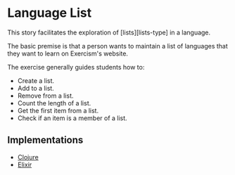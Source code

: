 # Language List

This story facilitates the exploration of [lists][lists-type] in a language.

The basic premise is that a person wants to maintain a list of languages that they want to learn on Exercism's website.

The exercise generally guides students how to:

- Create a list.
- Add to a list.
- Remove from a list.
- Count the length of a list.
- Get the first item from a list.
- Check if an item is a member of a list.

## Implementations

- [Clojure][implementation-clojure]
- [Elixir][implementation-elixir]

[implementation-clojure]: ../../languages/clojure/exercises/concept/lists/.docs/introduction.md
[implementation-elixir]: ../../languages/elixir/exercises/concept/lists/.docs/introduction.md
